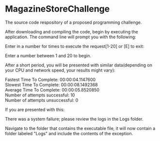 # MagazineStoreChallenge
The source code respository of a proposed programming challenge.

After downloading and compiling the code, begin by executing the application. The command line will prompt you with the following:

Enter in a number for times to execute the request[1-20] or [E] to exit:

Enter a number between 1 and 20 to begin.

After a short period, you will be presented with similar data(depending on your CPU and network speed, your results might vary):

Fastest Time To Complete: 00:00:04.1147600  <br />
Slowest Time To Complete: 00:00:08.1492368  <br />
Average Time To Complete: 00:00:05.8520850  <br />
Number of attempts successful: 10  <br />
Number of attempts unsuccessful: 0  <br />

If you are presented with this:

There was a system failure; please review the logs in the Logs folder.

Navigate to the folder that contains the executable file, it will now contain a folder labeled "Logs" and include the contents of the exception.


